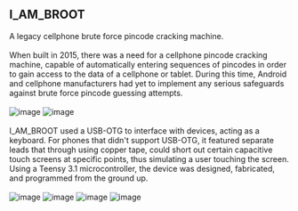 ## I_AM_BROOT
A legacy cellphone brute force pincode cracking machine.\
<br>
When built in 2015, there was a need for a cellphone pincode cracking machine, capable of automatically entering sequences of pincodes in order to gain access to the data of a cellphone or tablet.  During this time, Android and cellphone manufacturers had yet to implement any serious safeguards against brute force pincode guessing attempts.  
<br>
![image](https://user-images.githubusercontent.com/25714007/86402145-f7531e00-bc70-11ea-9a9a-1083bbacc8bc.png) ![image](https://user-images.githubusercontent.com/25714007/86402227-1651b000-bc71-11ea-8569-a3fcfb96c405.png)
<br>
<br>
I_AM_BROOT used a USB-OTG to interface with devices, acting as a keyboard.  For phones that didn't support USB-OTG, it featured separate leads that through using copper tape, could short out certain capacitive touch screens at specific points, thus simulating a user touching the screen.  Using a Teensy 3.1 microcontroller, the device was designed, fabricated, and programmed from the ground up.  
<br>
![image](https://user-images.githubusercontent.com/25714007/86402310-3bdeb980-bc71-11ea-8d42-c0a0054d0baa.png)
![image](https://user-images.githubusercontent.com/25714007/86402341-47ca7b80-bc71-11ea-9b80-5b64eac50f90.png)
![image](https://user-images.githubusercontent.com/25714007/86402372-531da700-bc71-11ea-8a2b-3ee626c9af66.png)
![image](https://user-images.githubusercontent.com/25714007/86402499-86f8cc80-bc71-11ea-84e9-50796feae50b.png)

